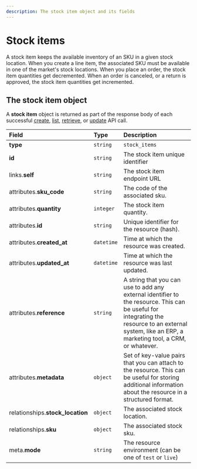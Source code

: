 ```yaml
---
description: The stock item object and its fields
---
```


# Stock items

A stock item keeps the available inventory of an SKU in a given stock location. When you create a line item, the associated SKU must be available in one of the market's stock locations. When you place an order, the stock item quantities get decremented. When an order is canceled, or a return is approved, the stock item quantities get incremented.

## The stock item object

A **stock item** object is returned as part of the response body of each successful [create](https://docs.commercelayer.io/api/resources/stock_items/create_stock_item), [list](https://docs.commercelayer.io/api/resources/stock_items/list_stock_items), [retrieve](https://docs.commercelayer.io/api/resources/stock_items/retrieve_stock_item), or [update](https://docs.commercelayer.io/api/resources/stock_items/update_stock_item) API call.

| Field | Type | Description |
| :--- | :--- | :--- |
| **type** | `string` | `stock_items` |
| **id** | `string` | The stock item unique identifier |
| links.**self** | `string` | The stock item endpoint URL |
| attributes.**sku\_code** | `string` | The code of the associated sku. |
| attributes.**quantity** | `integer` | The stock item quantity. |
| attributes.**id** | `string` | Unique identifier for the resource \(hash\). |
| attributes.**created\_at** | `datetime` | Time at which the resource was created. |
| attributes.**updated\_at** | `datetime` | Time at which the resource was last updated. |
| attributes.**reference** | `string` | A string that you can use to add any external identifier to the resource. This can be useful for integrating the resource to an external system, like an ERP, a marketing tool, a CRM, or whatever. |
| attributes.**metadata** | `object` | Set of key-value pairs that you can attach to the resource. This can be useful for storing additional information about the resource in a structured format. |
| relationships.**stock\_location** | `object` | The associated stock location. |
| relationships.**sku** | `object` | The associated stock sku. |
| meta.**mode** | `string` | The resource environment \(can be one of `test` or `live`\) |

